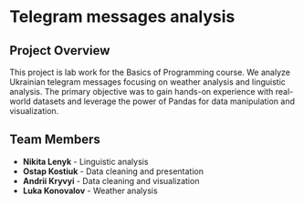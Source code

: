 # Telegram messages analysis

## Project Overview

This project is lab work for the Basics of Programming course. We analyze Ukrainian telegram messages focusing on weather analysis and linguistic analysis. The primary objective was to gain hands-on experience with real-world datasets and leverage the power of Pandas for data manipulation and visualization.

## Team Members

- **Nikita Lenyk** - Linguistic analysis
- **Ostap Kostiuk** - Data cleaning and presentation
- **Andrii Kryvyi** - Data cleaning and visualization
- **Luka Konovalov** - Weather analysis

